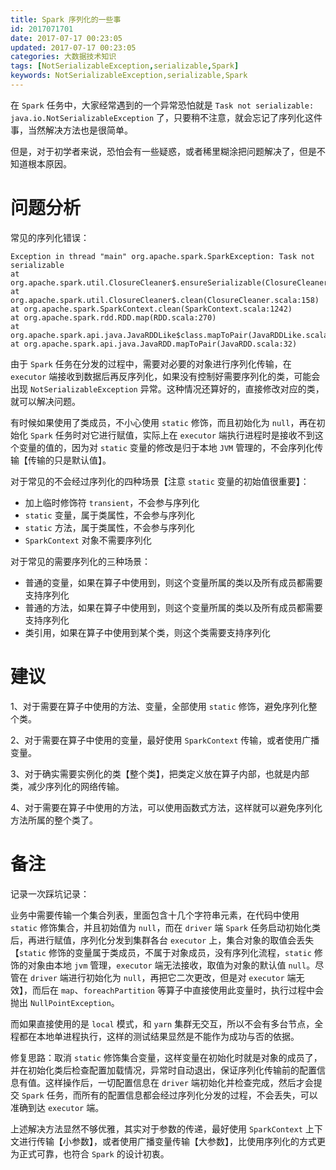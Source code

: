 ```yaml
---
title: Spark 序列化的一些事
id: 2017071701
date: 2017-07-17 00:23:05
updated: 2017-07-17 00:23:05
categories: 大数据技术知识
tags: [NotSerializableException,serializable,Spark]
keywords: NotSerializableException,serializable,Spark
---
```



在 `Spark` 任务中，大家经常遇到的一个异常恐怕就是 `Task not serializable: java.io.NotSerializableException` 了，只要稍不注意，就会忘记了序列化这件事，当然解决方法也是很简单。

但是，对于初学者来说，恐怕会有一些疑惑，或者稀里糊涂把问题解决了，但是不知道根本原因。


<!-- more -->


# 问题分析


常见的序列化错误：

```
Exception in thread "main" org.apache.spark.SparkException: Task not serializable
at org.apache.spark.util.ClosureCleaner$.ensureSerializable(ClosureCleaner.scala:166)
at org.apache.spark.util.ClosureCleaner$.clean(ClosureCleaner.scala:158)
at org.apache.spark.SparkContext.clean(SparkContext.scala:1242)
at org.apache.spark.rdd.RDD.map(RDD.scala:270)
at org.apache.spark.api.java.JavaRDDLike$class.mapToPair(JavaRDDLike.scala:99)
at org.apache.spark.api.java.JavaRDD.mapToPair(JavaRDD.scala:32)
```

由于 `Spark` 任务在分发的过程中，需要对必要的对象进行序列化传输，在 `executor` 端接收到数据后再反序列化，如果没有控制好需要序列化的类，可能会出现 `NotSerializableException` 异常。这种情况还算好的，直接修改对应的类，就可以解决问题。

有时候如果使用了类成员，不小心使用 `static` 修饰，而且初始化为 `null`，再在初始化 `Spark` 任务时对它进行赋值，实际上在 `executor` 端执行进程时是接收不到这个变量的值的，因为对 `static` 变量的修改是归于本地 `JVM` 管理的，不会序列化传输【传输的只是默认值】。

对于常见的不会经过序列化的四种场景【注意 `static` 变量的初始值很重要】：

- 加上临时修饰符 `transient`，不会参与序列化
- `static` 变量，属于类属性，不会参与序列化
- `static` 方法，属于类属性，不会参与序列化
- `SparkContext` 对象不需要序列化

对于常见的需要序列化的三种场景：

- 普通的变量，如果在算子中使用到，则这个变量所属的类以及所有成员都需要支持序列化
- 普通的方法，如果在算子中使用到，则这个变量所属的类以及所有成员都需要支持序列化
- 类引用，如果在算子中使用到某个类，则这个类需要支持序列化


# 建议


1、对于需要在算子中使用的方法、变量，全部使用 `static` 修饰，避免序列化整个类。

2、对于需要在算子中使用的变量，最好使用 `SparkContext` 传输，或者使用广播变量。

3、对于确实需要实例化的类【整个类】，把类定义放在算子内部，也就是内部类，减少序列化的网络传输。

4、对于需要在算子中使用的方法，可以使用函数式方法，这样就可以避免序列化方法所属的整个类了。


# 备注


记录一次踩坑记录：

业务中需要传输一个集合列表，里面包含十几个字符串元素，在代码中使用 `static` 修饰集合，并且初始值为 `null`，而在 `driver` 端 `Spark` 任务启动初始化类后，再进行赋值，序列化分发到集群各台 `executor` 上，集合对象的取值会丢失【`static` 修饰的变量属于类成员，不属于对象成员，没有序列化流程，`static` 修饰的对象由本地 `jvm` 管理，`executor` 端无法接收，取值为对象的默认值 `null`。尽管在 `driver` 端进行初始化为 `null`，再把它二次更改，但是对 `executor` 端无效】，而后在 `map`、`foreachPartition` 等算子中直接使用此变量时，执行过程中会抛出 `NullPointException`。

而如果直接使用的是 `local` 模式，和 `yarn` 集群无交互，所以不会有多台节点，全程都在本地单进程执行，这样的测试结果显然是不能作为成功与否的依据。

修复思路：取消 `static` 修饰集合变量，这样变量在初始化时就是对象的成员了，并在初始化类后检查配置加载情况，异常时自动退出，保证序列化传输前的配置信息有值。这样操作后，一切配置信息在 `driver` 端初始化并检查完成，然后才会提交 `Spark` 任务，而所有的配置信息都会经过序列化分发的过程，不会丢失，可以准确到达 `executor` 端。

上述解决方法显然不够优雅，其实对于参数的传递，最好使用 `SparkContext` 上下文进行传输【小参数】，或者使用广播变量传输【大参数】，比使用序列化的方式更为正式可靠，也符合 `Spark` 的设计初衷。

